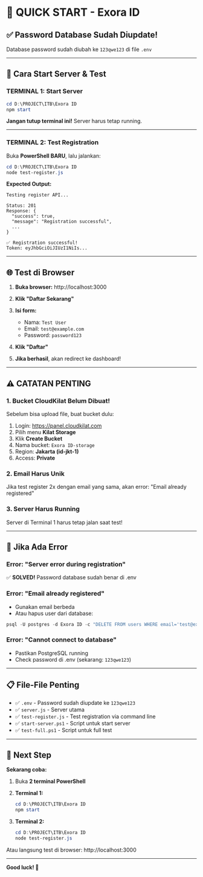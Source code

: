 # 🎯 QUICK START - Exora ID

## ✅ Password Database Sudah Diupdate!
Database password sudah diubah ke `123qwe123` di file `.env`

---

## 🚀 Cara Start Server & Test

### TERMINAL 1: Start Server

```powershell
cd D:\PROJECT\ITB\Exora ID
npm start
```

**Jangan tutup terminal ini!** Server harus tetap running.

---

### TERMINAL 2: Test Registration

Buka **PowerShell BARU**, lalu jalankan:

```powershell
cd D:\PROJECT\ITB\Exora ID
node test-register.js
```

**Expected Output:**
```
Testing register API...

Status: 201
Response: {
  "success": true,
  "message": "Registration successful",
  ...
}

✅ Registration successful!
Token: eyJhbGciOiJIUzI1NiIs...
```

---

## 🌐 Test di Browser

1. **Buka browser:** http://localhost:3000

2. **Klik "Daftar Sekarang"**

3. **Isi form:**
   - Nama: `Test User`
   - Email: `test@example.com`
   - Password: `password123`

4. **Klik "Daftar"**

5. **Jika berhasil**, akan redirect ke dashboard!

---

## ⚠️ CATATAN PENTING

### 1. Bucket CloudKilat Belum Dibuat!
Sebelum bisa upload file, buat bucket dulu:

1. Login: https://panel.cloudkilat.com
2. Pilih menu **Kilat Storage**
3. Klik **Create Bucket**
4. Nama bucket: `Exora ID-storage`
5. Region: **Jakarta (id-jkt-1)**
6. Access: **Private**

### 2. Email Harus Unik
Jika test register 2x dengan email yang sama, akan error: "Email already registered"

### 3. Server Harus Running
Server di Terminal 1 harus tetap jalan saat test!

---

## 🔧 Jika Ada Error

### Error: "Server error during registration"
✅ **SOLVED!** Password database sudah benar di .env

### Error: "Email already registered"
- Gunakan email berbeda
- Atau hapus user dari database:
```powershell
psql -U postgres -d Exora ID -c "DELETE FROM users WHERE email='test@example.com';"
```

### Error: "Cannot connect to database"
- Pastikan PostgreSQL running
- Check password di .env (sekarang: `123qwe123`)

---

## 📋 File-File Penting

- ✅ `.env` - Password sudah diupdate ke `123qwe123`
- ✅ `server.js` - Server utama
- ✅ `test-register.js` - Test registration via command line
- ✅ `start-server.ps1` - Script untuk start server
- ✅ `test-full.ps1` - Script untuk full test

---

## 🎯 Next Step

**Sekarang coba:**

1. Buka **2 terminal PowerShell**
   
2. **Terminal 1:**
   ```powershell
   cd D:\PROJECT\ITB\Exora ID
   npm start
   ```

3. **Terminal 2:**
   ```powershell
   cd D:\PROJECT\ITB\Exora ID
   node test-register.js
   ```

Atau langsung test di browser: http://localhost:3000

---

**Good luck! 🚀**
